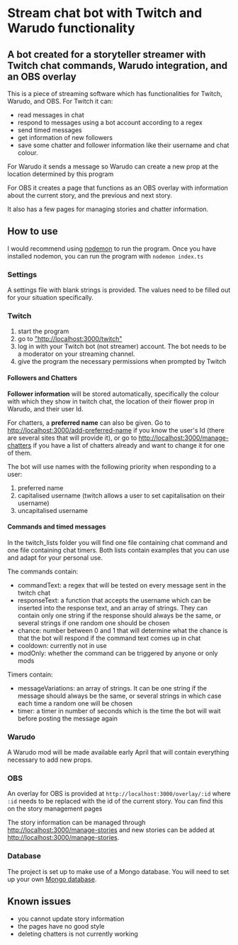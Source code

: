 #  Stream chat bot with Twitch and Warudo functionality

## A bot created for a storyteller streamer with Twitch chat commands, Warudo integration, and an OBS overlay

This is a piece of streaming software which has functionalities for Twitch, Warudo, and OBS.
For Twitch it can:
* read messages in chat
* respond to messages using a bot account according to a regex
* send timed messages
* get information of new followers
* save some chatter and follower information like their username and chat colour.

For Warudo it sends a message so Warudo can create a new prop at the location determined by this program

For OBS it creates a page that functions as an OBS overlay with information about the current story, and the previous and next story.

It also has a few pages for managing stories and chatter information.

## How to use
I would recommend using [nodemon](https://www.npmjs.com/package/nodemon) to run the program. Once you have installed nodemon, you can run the program with `nodemon index.ts`

### Settings
A settings file with blank strings is provided. The values need to be filled out for your situation specifically.

### Twitch
1. start the program
2. go to ["http://localhost:3000/twitch"](http://localhost:3000/twitch)
3. log in with your Twitch bot (not streamer) account. The bot needs  to be a moderator on your streaming channel.
4. give the program the necessary permissions when prompted by Twitch

#### Followers and Chatters
<b>Follower information</b> will be stored automatically, specifically the colour with which they show in twitch chat, the location of their flower prop in Warudo, and their user Id. 

For chatters, a <b>preferred name</b> can also be given.
Go to [http://localhost:3000/add-preferred-name](http://localhost:3000/add-preferred-name) if you know the user's Id (there are several sites that will provide it),
or go to [http://localhost:3000/manage-chatters](http://localhost:3000/manage-chatters) if you have a list of chatters already and want to change it for one of them. 

The bot will use names with the following priority when responding to a user:
1. preferred name
2. capitalised username (twitch allows a user to set capitalisation on their username)
3. uncapitalised username

#### Commands and timed messages
In the twitch_lists folder you will find one file containing chat command and one file containing chat timers. Both lists contain examples that you can use and adapt for your personal use. 

The commands contain:
- commandText: a regex that will be tested on every message sent in the twitch chat
- responseText: a function that accepts the username which can be inserted into the response text, and an array of strings. They can contain only one string if the response should always be the same, or several strings if one random one should be chosen
- chance: number between 0 and 1 that will determine what the chance is that the bot will respond if the command text comes up in chat
- cooldown: currently not in use
- modOnly: whether the command can be triggered by anyone or only mods

Timers contain:
- messageVariations: an array of strings. It can be one string if the message should always be the same, or several strings in which case each time a random one will be chosen
- timer: a timer in number of seconds which is the time the bot will wait before posting the message again

### Warudo
A Warudo mod will be made available early April that will contain everything necessary to add new props.

### OBS
An overlay for OBS is provided at `http://localhost:3000/overlay/:id` where `:id` needs to be replaced with the id of the current story. You can find this on the story management pages

The story information can be managed through [http://localhost:3000/manage-stories](http://localhost:3000/manage-stories) and new stories can be added at [http://localhost:3000/manage-stories](http://localhost:3000/manage-stories).   

### Database
The project is set up to make use of a Mongo database. You will need to set up your own [Mongo database](https://www.mongodb.com/).

## Known issues
- you cannot update story information
- the pages have no good style
- deleting chatters is not currently working
